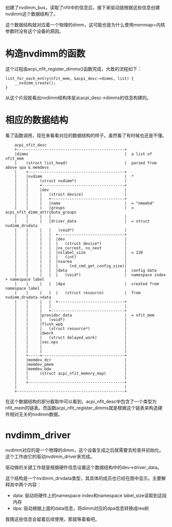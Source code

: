 创建了nvdimm_bus，读取了nfit中的信息后，接下来驱动就根据这些信息创建nvdimm这个数据结构了。

这个数据结构就对应着一个物理的dimm，这可能也是为什么使用memmap=内核参数时没有这个设备的原因。

# 构造nvdimm的函数

这个过程由acpi_nfit_register_dimms()函数完成，大致的流程如下：

```
list_for_each_entry(nfit_mem, &acpi_desc->dimms, list) {
    __nvdimm_create();
}
```

从这个片段能看出nvdimm结构体是从acpi_desc->dimms的信息构建的。

# 相应的数据结构

看了函数调用，现在来看看对应的数据结构的样子。虽然看了有时候也还是不懂。


```
    acpi_nfit_desc
    +-----------------------------------------------+
    |dimms                                          |  a list of nfit_mem
    |    (struct list_head)                         |  parsed from above spa & memdevs
    |    +------------------------------------------+
    |    |nvdimm                                    |  *
    |    |     (struct nvdimm*)                     |
    |    |     +------------------------------------+
    |    |     |dev                                 |
    |    |     |   (struct device)                  |
    |    |     |   +--------------------------------+
    |    |     |   |name                            |  = "nmem%d"
    |    |     |   |groups                          |  = acpi_nfit_dimm_attribute_groups
    |    |     |   |                                |
    |    |     |   |driver_data                     |  = struct nvdimm_drvdata
    |    |     |   |   (void*)                      |
    |    |     |   |  +-----------------------------+
    |    |     |   |  |dev                          |
    |    |     |   |  |   (struct device*)          |
    |    |     |   |  |ns_current, ns_next          |
    |    |     |   |  |nslabel_size                 |  = 128
    |    |     |   |  |   (int)                     |
    |    |     |   |  |nsarea                       |
    |    |     |   |  |     (nd_cmd_get_config_size)|
    |    |     |   |  |data                         |  config data
    |    |     |   |  |   (void*)                   |  namespace index + namespace label
    |    |     |   |  |dpa                          |  created from namespace label
    |    |     |   |  |   (struct resource)         |  from nvdimm_drvdata->data
    |    |     |   |  +-----------------------------+
    |    |     |   |                                |
    |    |     |   +--------------------------------+
    |    |     |provider_data                       |  = nfit_mem
    |    |     |   (void*)                          |
    |    |     |flush_wpq                           |
    |    |     |   (struct resource*)               |
    |    |     |dwork                               |
    |    |     |   (struct delayed_work)            |
    |    |     |sec.ops                             |
    |    |     |                                    |
    |    |     |                                    |
    |    +-----+------------------------------------+
    |    |memdev_dcr                                |
    |    |memdev_pmem                               |
    |    |memdev_bdw                                |
    |    |     (struct acpi_nfit_memory_map)        |
    |    |                                          |
    |    +------------------------------------------+
    |                                               |
    +-----------------------------------------------+
```

在这个数据结构的部分截取中可以看到，acpi_nfit_desc中包含了一个类型为nfit_mem的链表。而函数acpi_nfit_register_dimms就是根据这个链表来构造硬件相对无关的nvdimm数据。

# nvdimm_driver

nvdimm对应的是一个物理的dimm，这个设备生成之后就需要去检查并初始化。这个工作由它的驱动nvdimm_driver来完成。

驱动做的关键工作就是根据硬件信息设置这个数据结构中的dev->driver_data。

这个结构是一个nvdimm_drvdata类型，其具体的成员也已经在图中显示。主要解释其中两个内容：

  * data: 驱动将硬件上的namespace index和namespace label_size读取到这段内存
  * dpa:  驱动根据上面的data信息，将dimm对应的dpa信息转换成res树

我猜这些信息会留着后续使用，那就等着看吧。
